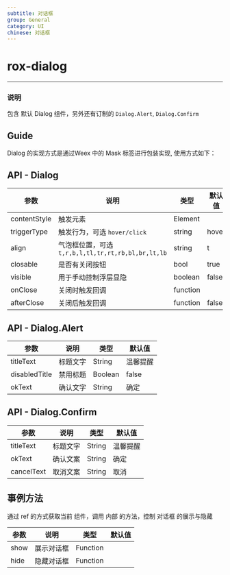 ```yaml
---
subtitle: 对话框
group: General
category: UI
chinese: 对话框
---
```


# rox-dialog

---

### 说明
包含 默认 Dialog 组件，另外还有订制的 `Dialog.Alert`, `Dialog.Confirm`

## Guide

Dialog 的实现方式是通过Weex 中的 Mask 标签进行包装实现, 使用方式如下：



## API - Dialog

| 参数      | 说明                                     | 类型          | 默认值 |
|-----------|------------------------------------------|---------------|--------|
| contentStyle   | 触发元素       | Element        |   |
| triggerType   | 触发行为，可选 `hover/click`       | string        | hover  |
| align | 气泡框位置，可选 `t,r,b,l,tl,tr,rt,rb,bl,br,lt,lb` | string        | t    |
| closable | 是否有关闭按钮 |  bool        | true   |
| visible   | 用于手动控制浮层显隐                     | boolean       | false  |
| onClose   | 关闭时触发回调                     | function       |   |
| afterClose   | 关闭后触发回调                     | function       | false  |



## API - Dialog.Alert

| 参数      | 说明                                     | 类型          | 默认值 |
|-----------|------------------------------------------|---------------|--------|
| titleText   | 标题文字                 | String       | 温馨提醒  |
| disabledTitle   | 禁用标题                 | Boolean       | false  |
| okText   | 确认文字                     | String       | 确定  |




## API - Dialog.Confirm

| 参数      | 说明                                     | 类型          | 默认值 |
|-----------|------------------------------------------|---------------|--------|
| titleText   | 标题文字                 | String       | 温馨提醒  |
| okText   | 确认文案                 | String       | 确定  |
| cancelText   | 取消文案                     | String       | 取消  |




## 事例方法

通过 ref 的方式获取当前 组件，调用 内部 的方法，控制 对话框 的展示与隐藏

| 参数      | 说明                                     | 类型          | 默认值 |
|-----------|------------------------------------------|---------------|--------|
| show   | 展示对话框      | Function       |   |
| hide   | 隐藏对话框      | Function       |   |




